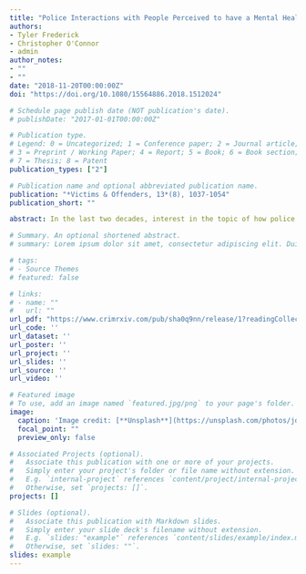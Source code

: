 ```yaml
---
title: "Police Interactions with People Perceived to have a Mental Health Problem: A Critical Review of Frames, Terminology, and Definitions"
authors:
- Tyler Frederick
- Christopher O'Connor
- admin
author_notes:
- ""
- ""
date: "2018-11-20T00:00:00Z"
doi: "https://doi.org/10.1080/15564886.2018.1512024"

# Schedule page publish date (NOT publication's date).
# publishDate: "2017-01-01T00:00:00Z"

# Publication type.
# Legend: 0 = Uncategorized; 1 = Conference paper; 2 = Journal article;
# 3 = Preprint / Working Paper; 4 = Report; 5 = Book; 6 = Book section;
# 7 = Thesis; 8 = Patent
publication_types: ["2"]

# Publication name and optional abbreviated publication name.
publication: "*Victims & Offenders, 13*(8), 1037-1054"
publication_short: ""

abstract: In the last two decades, interest in the topic of how police interact with individuals perceived to have a mental health problem has increased substantially. This interest has produced a growing body of research on the topic and with it an expansion in the variety of terms and frames used in discussing the issue. The variation in terminology and topic framing is important to consider for a number of theoretical and methodological reasons, including our ability as researchers to shape the wider response to the issue and concerns about the extent to which the varied terms are valid and comparable. To explore this topic, we undertook a scoping review of 92 articles on the topic published between 2000 and 2017. The findings show that the current framing tends to emphasize issues related to the mental health system and police training to the detriment of other forces related to the issue such as housing, poverty, and stigma. The analy- sis also shows that person with mental illness is the most common terminology used in the literature, but its use raises some concerns about validity and precision.

# Summary. An optional shortened abstract.
# summary: Lorem ipsum dolor sit amet, consectetur adipiscing elit. Duis posuere tellus ac convallis placerat. Proin tincidunt magna sed ex sollicitudin condimentum.

# tags:
# - Source Themes
# featured: false

# links:
# - name: ""
#   url: ""
url_pdf: "https://www.crimrxiv.com/pub/sha0q9nn/release/1?readingCollection=fb44d3fb"
url_code: ''
url_dataset: ''
url_poster: ''
url_project: ''
url_slides: ''
url_source: ''
url_video: ''

# Featured image
# To use, add an image named `featured.jpg/png` to your page's folder. 
image:
  caption: 'Image credit: [**Unsplash**](https://unsplash.com/photos/jdD8gXaTZsc)'
  focal_point: ""
  preview_only: false

# Associated Projects (optional).
#   Associate this publication with one or more of your projects.
#   Simply enter your project's folder or file name without extension.
#   E.g. `internal-project` references `content/project/internal-project/index.md`.
#   Otherwise, set `projects: []`.
projects: []

# Slides (optional).
#   Associate this publication with Markdown slides.
#   Simply enter your slide deck's filename without extension.
#   E.g. `slides: "example"` references `content/slides/example/index.md`.
#   Otherwise, set `slides: ""`.
slides: example
---
```

